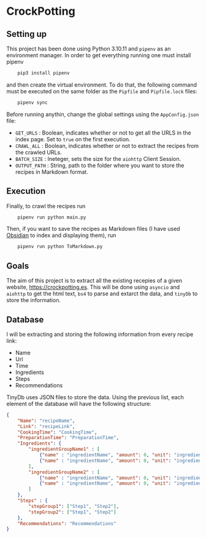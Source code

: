 # CrockPotting

## Setting up

This project has been done using Python 3.10.11 and `pipenv` as an environment manager. In order to get everything running one must install pipenv
```bash
    pip3 install pipenv
``` 
and then create the virtual environment. To do that, the following command must be executed on the same folder as the `Pipfile` and `Pipfile.lock` files:
```bash
    pipenv sync
```

Before running anythin, change the global settings using the `AppConfig.json` file:

- `GET_URLS` : Boolean, indicates whether or not to get all the URLS in the index page. Set to `true` on the first execution.
- `CRAWL_ALL` :  Boolean, indicates whether or not to extract the recipes from the crawled URLs.
- `BATCH_SIZE` : Ineteger, sets the size for the `aiohttp` Client Session. 
- `OUTPUT_PATH` : String, path to the folder where you want to store the recipes in Markdown format. 

## Execution

Finally, to crawl the recipes run
```bash
    pipenv run python main.py
```

Then, if you want to save the recipes as Markdown files (I have used [Obsidian](https://obsidian.md/) to index and displaying them), run
```bash
    pipenv run python ToMarkdown.py
```

## Goals

The aim of this project is to extract all the existing recepies of a given website, https://crockpotting.es. This will be done using `asyncio` and `aiohttp` to get the html text, `bs4` to parse and extarct the data, and `tinyDb` to store the information.

## Database

I will be extracting and storing the following information from every recipe link:

- Name
- Url
- Time
- Ingredients
- Steps
- Recommendations

TinyDb uses JSON files to store the data. Using the previous list, each element of the database will have the following structure:

```json
{
    "Name": "recipeName",
    "Link": "recipeLink",
    "CookingTime": "CookingTime",
    "PreparationTime": "PreparationTime",
    "Ingredients": {
        "ingredientGroupName1" : [
            {"name" : "ingredientName", "amount": 0, "unit": "ingredientUnits", "notes": "ingredientNotes"}
            {"name" : "ingredientName", "amount": 0, "unit": "ingredientUnits", "notes": "ingredientNotes"}
        ],
        "ingredientGroupName2" : [
            {"name" : "ingredientName", "amount": 0, "unit": "ingredientUnits", "notes": "ingredientNotes"}
            {"name" : "ingredientName", "amount": 0, "unit": "ingredientUnits", "notes": "ingredientNotes"}
        ]
    },
    "Steps" : {
        "stepGroup1": ["Step1", "Step2"],
        "stepGroup2": ["Step1", "Step2"]
    },
    "Recommendations": "Recommendations"
}
```